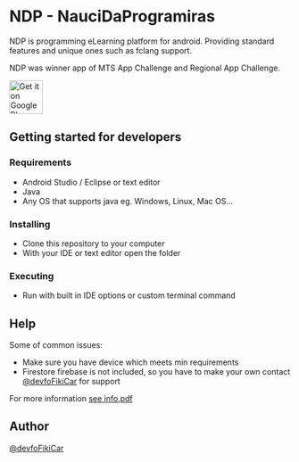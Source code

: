 # NDP - NauciDaProgramiras
NDP is programming eLearning platform for android. Providing standard features and unique ones such as fclang support.

NDP was winner app of MTS App Challenge and Regional App Challenge.

<a href="https://play.google.com/store/apps/details?id=com.devoFikiCar.ndp&hl=en&gl=US"><img alt="Get it on Google Play" src="https://play.google.com/intl/en_us/badges/images/generic/en-play-badge.png" height=60px /></a>

## Getting started for developers
### Requirements
* Android Studio / Eclipse or text editor
* Java
* Any OS that supports java eg. Windows, Linux, Mac OS...

### Installing

  * Clone this repository to your computer
  * With your IDE or text editor open the folder

### Executing

  * Run with built in IDE options or custom terminal command

## Help

Some of common issues:
* Make sure you have device which meets min requirements
* Firestore firebase is not included, so you have to make your own contact [@devfoFikiCar](https://github.com/devfoFikiCar) for support

For more information <a href="info.pdf" download>see info.pdf</a>

## Author

[@devfoFikiCar](https://github.com/devfoFikiCar)
